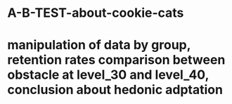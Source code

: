 # A-B-TEST-about-cookie-cats
# manipulation of data by group, retention rates comparison between obstacle at level_30 and level_40, conclusion about hedonic adptation

